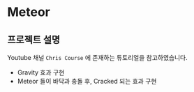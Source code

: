 # Meteor

## 프로젝트 설명

Youtube 채널 `Chris Course` 에 존재하는 튜토리얼을 참고하였습니다.

- Gravity 효과 구현
- Meteor 들이 바닥과 충돌 후, Cracked 되는 효과 구현